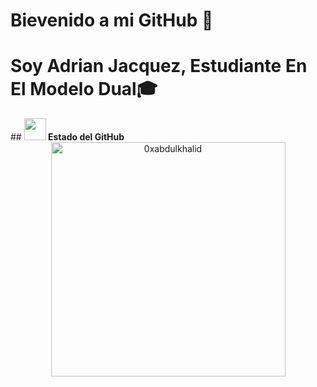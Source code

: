 <h1 aling=center> Bievenido a mi GitHub 🖖</h1>
<h1 aling=center> Soy Adrian Jacquez, Estudiante En El Modelo Dual🎓</h1>
## <img  aling=center src="https://media.giphy.com/media/iY8CRBdQXODJSCERIr/giphy.gif" width="35"><b> Estado del GitHub </b>
<br>

<div align="center">

<a href="https://github.com/0xabdulkhalid/">
  
  <img src="https://github-readme-stats.vercel.app/api/top-langs?username=AdrianJacquez&show_icons=true&locale=en&layout=compact&line_height=20&title_color=7A7ADB&icon_color=2234AE&text_color=D3D3D3&bg_color=0,000000,130F40" width="375"  alt="0xabdulkhalid"/>

</a>
</div>


